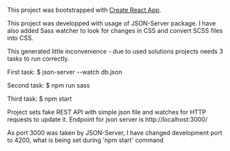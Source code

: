 This project was bootstrapped with [Create React App](https://github.com/facebookincubator/create-react-app).

This project was developped with usage of JSON-Server package.
I have also added Sass watcher to look for changes in CSS and convert SCSS files into CSS.

This generated little inconvenience - due to used solutions projects needs 3 tasks to run correctly.

First task:
$ json-server --watch db.json

Second task:
$ npm run sass

Third task:
$ npm start

Project sets fake REST API with simple json file and watches for HTTP requests to update it.
Endpoint for json server is http://localhost:3000/

As port 3000 was taken by JSON-Server, I have changed development port to 4200, what is being set during 'npm start' command